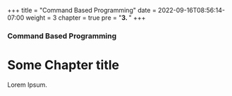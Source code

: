 +++
title = "Command Based Programming"
date = 2022-09-16T08:56:14-07:00
weight = 3
chapter = true
pre = "<b>3. </b>"
+++

### Command Based Programming

# Some Chapter title

Lorem Ipsum.
